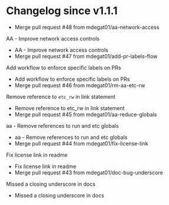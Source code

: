 # Changelog since v1.1.1
- Merge pull request #48 from mdegat01/aa-network-access

AA - Improve network access controls 
- AA - Improve network access controls 
- Merge pull request #47 from mdegat01/add-pr-labels-flow

Add workflow to enforce specific labels on PRs 
- Add workflow to enforce specific labels on PRs 
- Merge pull request #46 from mdegat01/rm-aa-etc-rw

Remove reference to `etc_rw` in link statement 
- Remove reference to etc_rw in link statement 
- Merge pull request #45 from mdegat01/aa-reduce-globals

aa - Remove references to run and etc globals 
- aa - Remove references to run and etc globals 
- Merge pull request #44 from mdegat01/fix-license-link

Fix license link in readme 
- Fix license link in readme 
- Merge pull request #43 from mdegat01/doc-bug-underscore

Missed a closing underscore in docs 
- Missed a closing underscore in docs 
